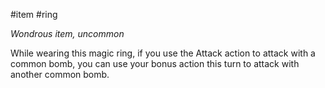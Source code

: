  #item #ring 

*Wondrous item, uncommon*

While wearing this magic ring, if you use the Attack action to attack with a common bomb, you can use your bonus action this turn to attack with another common bomb.
